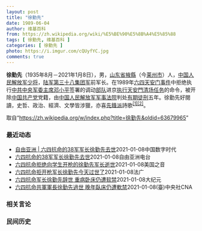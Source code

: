 ```yaml
---
layout: post
title: "徐勤先"
date: 1989-06-04
author: 维基百科
from: https://zh.wikipedia.org/wiki/%E5%BE%90%E5%8B%A4%E5%85%88
tags: [ 徐勤先, 维基百科 ]
categories: [ 徐勤先 ]
photo: https://i.imgur.com/cQUyfYC.jpg
comments: true
---
```

<div class="mw-parser-output">

<p><b>徐勤先</b>（1935年8月－2021年1月8日），男，<a href="/wiki/%E5%B1%B1%E4%B8%9C%E7%9C%81" title="山东省">山东省</a><a href="/wiki/%E6%8E%96%E5%8E%BF" title="掖县">掖縣</a>（今<a href="/wiki/%E8%8E%B1%E5%B7%9E%E5%B8%82" title="莱州市">莱州市</a>）人，<a href="/wiki/%E4%B8%AD%E5%9B%BD%E4%BA%BA%E6%B0%91%E8%A7%A3%E6%94%BE%E5%86%9B%E5%B0%91%E5%B0%86" title="中国人民解放军少将">中国人民解放军少将</a>，<a href="/wiki/%E4%B8%AD%E5%9B%BD%E4%BA%BA%E6%B0%91%E8%A7%A3%E6%94%BE%E5%86%9B%E9%99%86%E5%86%9B%E7%AC%AC%E4%B8%89%E5%8D%81%E5%85%AB%E9%9B%86%E5%9B%A2%E5%86%9B" class="mw-redirect" title="中国人民解放军陆军第三十八集团军">陆军第三十八集团军</a>前军长。在1989年<a href="/wiki/%E5%85%AD%E5%9B%9B%E5%A4%A9%E5%AE%89%E9%97%A8%E4%BA%8B%E4%BB%B6" class="mw-redirect" title="六四天安门事件">六四天安门事件</a>中拒绝执行<a href="/wiki/%E4%B8%AD%E5%9B%BD%E5%85%B1%E4%BA%A7%E5%85%9A%E4%B8%AD%E5%A4%AE%E5%86%9B%E4%BA%8B%E5%A7%94%E5%91%98%E4%BC%9A%E4%B8%BB%E5%B8%AD" title="中国共产党中央军事委员会主席">中共中央军委主席</a><a href="/wiki/%E9%82%93%E5%B0%8F%E5%B9%B3" title="邓小平">邓小平</a>签署的调动<a href="/wiki/%E4%B8%AD%E5%9B%BD%E4%BA%BA%E6%B0%91%E8%A7%A3%E6%94%BE%E5%86%9B" title="中国人民解放军">部队</a>进京<a href="/wiki/%E5%85%AD%E5%9B%9B%E6%B8%85%E5%9C%BA" title="六四清场">执行天安門清场任务</a>的命令，被开除<a href="/wiki/%E4%B8%AD%E5%9B%BD%E5%85%B1%E4%BA%A7%E5%85%9A" title="中国共产党">中国共产党</a>党籍，由<a href="/wiki/%E4%B8%AD%E5%9B%BD%E4%BA%BA%E6%B0%91%E8%A7%A3%E6%94%BE%E5%86%9B%E5%86%9B%E4%BA%8B%E6%B3%95%E9%99%A2" title="中国人民解放军军事法院">中国人民解放军军事法院</a>判处<a href="/wiki/%E6%9C%89%E6%9C%9F%E5%BE%92%E5%88%91" title="有期徒刑">有期徒刑</a>五年。徐勤先好閱讀，史哲、政治、經濟、文學皆涉獵，亦喜<a href="/wiki/%E5%85%88%E9%8B%92%E6%B4%BE" class="mw-redirect" title="先鋒派">先鋒派</a>詩歌<sup id="cite_ref-hk-apple-20110215-14974400_1-0" class="reference"><a href="#cite_note-hk-apple-20110215-14974400-1">[1]</a></sup><sup id="cite_ref-cn-nytimes-20140603_2-0" class="reference"><a href="#cite_note-cn-nytimes-20140603-2">[2]</a></sup>。
</p>
</div><noscript><img src="//zh.wikipedia.org/wiki/Special:CentralAutoLogin/start?type=1x1" alt="" title="" width="1" height="1" style="border: none; position: absolute;"></noscript>
<div class="printfooter">取自“<a dir="ltr" href="https://zh.wikipedia.org/w/index.php?title=徐勤先&amp;oldid=63679965">https://zh.wikipedia.org/w/index.php?title=徐勤先&amp;oldid=63679965</a>”</div><div id="recent-news"><h3>最近动态</h3><ul><li><a href="https://nodebe4.github.io/waimei/2021-01-08/%E8%87%AA%E7%94%B1%E4%BA%9A%E6%B4%B2-%E5%85%AD%E5%9B%9B%E6%8A%97%E5%91%BD%E7%9A%8438%E5%86%9B%E5%86%9B%E9%95%BF%E5%BE%90%E5%8B%A4%E5%85%88%E5%8E%BB%E4%B8%96" title="自由亚洲 | 六四抗命的38军军长徐勤先去世—— 六四抗命的38军军长徐勤先去世 星期五有消息传出，原中国第三十八集团军军长徐勤先少将于1月8日去世。1989年徐勤先拒绝执行调动部队镇压学潮的戒...">自由亚洲 | 六四抗命的38军军长徐勤先去世</a><time>2021-01-08</time><a class="tag">中国数字时代</a></li>
<li><a href="https://nodebe4.github.io/waimei/2021-01-08/%E5%85%AD%E5%9B%9B%E6%8A%97%E5%91%BD%E7%9A%8438%E5%86%9B%E5%86%9B%E9%95%BF%E5%BE%90%E5%8B%A4%E5%85%88%E5%8E%BB%E4%B8%96" title="六四抗命的38军军长徐勤先去世—— 星期五有消息传出，原中国第三十八集团军军长徐勤先少将于1月8日去世。1989年徐勤先拒绝执行调动部队镇压学潮的戒严令，被开除党籍，并被军事法院判刑，生前长期被...">六四抗命的38军军长徐勤先去世</a><time>2021-01-08</time><a class="tag">自由亚洲电台</a></li>
<li><a href="https://nodebe4.github.io/waimei/2021-01-08/%E5%85%AD%E5%9B%9B%E6%8A%97%E5%91%BD%E6%8B%92%E7%BB%9D%E5%90%91%E5%AD%A6%E7%94%9F%E5%BC%80%E6%9E%AA%E7%9A%84%E5%BE%90%E5%8B%A4%E5%85%88%E5%86%9B%E9%95%BF%E9%80%9D%E4%B8%96" title="六四抗命拒绝向学生开枪的徐勤先军长逝世—— Fri, 08 Jan 2021 17:30:18 GMT 香港大学的六四纪念馆里张贴的八九六四死难者照片。（2013年6月3日） 据港媒报道，中国人...">六四抗命拒绝向学生开枪的徐勤先军长逝世</a><time>2021-01-08</time><a class="tag">美国之音</a></li>
<li><a href="https://nodebe4.github.io/waimei/2021-01-08/%E5%85%AD%E5%9B%9B%E6%8A%97%E5%91%BD%E6%8B%92%E5%BC%80%E6%9E%AA%E5%86%9B%E9%95%BF%E5%BE%90%E5%8B%A4%E5%85%88%E4%BB%8A%E5%A4%A9%E8%BF%87%E4%B8%96%E4%BA%86" title="六四抗命拒开枪军长徐勤先今天过世了—— 08/01/2021 - 15:47 官方香港电台今天报道说，1989年六四事件拒绝执行当局命令的时任解放军军长徐勤先上午在河北石家庄去世，享寿85岁。六...">六四抗命拒开枪军长徐勤先今天过世了</a><time>2021-01-08</time><a class="tag">法广</a></li>
<li><a href="https://nodebe4.github.io/waimei/2021-01-08/%E5%85%AD%E5%9B%9B%E6%8A%97%E5%91%BD%E5%86%9B%E9%95%BF%E5%BE%90%E5%8B%A4%E5%85%88%E8%BE%9E%E4%B8%96-%E9%87%8D%E7%97%85%E5%8D%A7%E5%BA%8A%E4%BB%8D%E9%81%AD%E8%BD%AF%E7%A6%81" title="六四抗命军长徐勤先辞世 重病卧床仍遭软禁—— 【大纪元2021年01月08日讯】（大纪元记者张玉洁综合报导）1989年六四事件中拒绝开枪镇压民众的中共前38军军长徐勤先，于1月8日早间在河北省石...">六四抗命军长徐勤先辞世 重病卧床仍遭软禁</a><time>2021-01-08</time><a class="tag">大纪元</a></li>
<li><a href="https://nodebe4.github.io/waimei/2021-01-08/%E5%85%AD%E5%9B%9B%E6%8A%97%E5%91%BD%E5%85%B1%E8%BB%8D%E8%BB%8D%E9%95%B7%E5%BE%90%E5%8B%A4%E5%85%88%E9%81%8E%E4%B8%96-%E6%99%9A%E5%B9%B4%E8%87%A5%E5%BA%8A%E4%BB%8D%E9%81%AD%E8%BB%9F%E7%A6%81" title="六四抗命共軍軍長徐勤先過世 晚年臥床仍遭軟禁—— 香港電台報導，1989年六四事件拒絕執行當局命令的時任解放軍軍長徐勤先8日上午在河北石家莊去世，享壽85歲。（美聯社） （中央社台北8日電）官方...">六四抗命共軍軍長徐勤先過世  晚年臥床仍遭軟禁</a><time>2021-01-08</time><a class="tag">(臺)中央社CNA</a></li>
</ul></div><div id="open-opinion"><h3>相关言论</h3><ul></ul></div><div id="mjls-record"><h3>民间历史</h3><ul></ul></div>